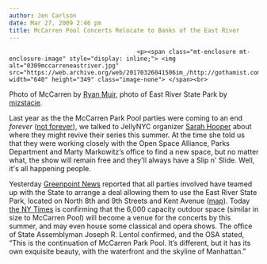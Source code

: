 ```yaml
---
author: Jen Carlson
date: Mar 27, 2009 2:46 pm
title: McCarren Pool Concerts Relocate to Banks of the East River
---
```


	
										<p><span class="mt-enclosure mt-enclosure-image" style="display: inline;"> <img alt="0309mccarreneastriver.jpg" src="https://web.archive.org/web/20170326041506im_/http://gothamist.com/attachments/arts_jen/0309mccarreneastriver.jpg" width="640" height="349" class="image-none"> </span><br>
<span class="photo_caption">Photo of McCarren by <a href="https://web.archive.org/web/20170326041506/http://www.flickr.com/photos/hailmaryny/2769643835/">Ryan Muir</a>, photo of East River State Park by <a href="https://web.archive.org/web/20170326041506/http://www.flickr.com/photos/staciemerrill/682918961/">mizstacie</a>.</span></p>

<p>Last year as the the McCarren Park Pool parties were coming to an end <em>forever</em> (<a href="https://web.archive.org/web/20170326041506/http://gothamist.com/2008/08/29/plans_for_new_mccarren_park_pool_wi.php">not forever</a>), we talked to JellyNYC organizer <a href="https://web.archive.org/web/20170326041506/http://gothamist.com/2008/07/01/sarah_hooper_jellynyc.php">Sarah Hooper</a> about where they might revive their series this summer. At the time she told us that they were working closely with the Open Space Alliance, Parks Department and Marty Markowitz&#x2019;s office to find a new space, but no matter what, the show will remain free and they&apos;ll always have a Slip n&apos; Slide. Well, it&apos;s all happening people. </p>

<p>Yesterday <a href="https://web.archive.org/web/20170326041506/http://www.greenpointnews.com/news/pool-parties-out-east-river-concerts-in-thanks-osa">Greenpoint News</a> reported that all parties involved have teamed up with the State to arrange a deal allowing them to use the East River State Park, located on North 8th and 9th Streets and Kent Avenue (<a href="https://web.archive.org/web/20170326041506/http://maps.google.com/maps?q=north+8th+and+kent+brooklyn&amp;hl=en&amp;ie=UTF8&amp;ll=40.721502,-73.96112&amp;spn=0.008001,0.017231&amp;t=h&amp;z=16&amp;iwloc=addr">map</a>). Today <a href="https://web.archive.org/web/20170326041506/http://artsbeat.blogs.nytimes.com/2009/03/27/a-new-home-for-outdoor-concerts-in-williamsburg/">the NY Times</a> is confirming that the 6,000 capacity outdoor space (similar in size to McCarren Pool) will become a venue for the concerts by this summer, and may even house some classical and opera shows. The office of State Assemblyman Joseph R. Lentol confirmed, and the OSA stated, &#x201C;This is the continuation of McCarren Park Pool. It&#x2019;s different, but it has its own exquisite beauty, with the waterfront and the skyline of Manhattan.&#x201D;</p>					
										
									
				